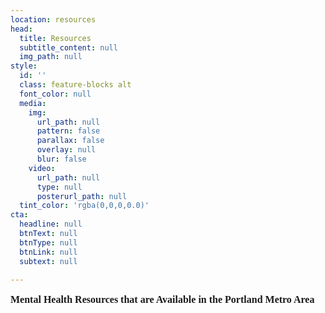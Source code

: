 ```yaml
---
location: resources
head:
  title: Resources
  subtitle_content: null
  img_path: null
style:
  id: ''
  class: feature-blocks alt
  font_color: null
  media:
    img:
      url_path: null
      pattern: false
      parallax: false
      overlay: null
      blur: false
    video:
      url_path: null
      type: null
      posterurl_path: null
  tint_color: 'rgba(0,0,0,0.0)'
cta:
  headline: null
  btnText: null
  btnType: null
  btnLink: null
  subtext: null

---
```

<div class="d-flex align-items-center justify-content-around row">
<div class="col-sm-10 col-md-8 col-lg-6">
<p dir="ltr" style="line-height: 1.38; margin-top: 0pt; margin-bottom: 0pt;"><strong><span id="docs-internal-guid-bf56b720-7fff-267c-f80a-cc90875e0e67"><span style="font-size: 12pt; font-family: 'Times New Roman'; font-variant-numeric: normal; font-variant-east-asian: normal; vertical-align: baseline; white-space: pre-wrap;">Mental Health Resources that are Available in the Portland Metro Area</span></span></strong></p>
<p>&nbsp;</p>
</div>
</div>
